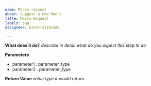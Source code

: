 ```yaml
---
name: Macro request
about: Suggest a new Macro
title: Macro Request
labels: bug
assignees: ElmarTalibzade

---
```


**What does it do?**
*describe in detail what do you expect this step to do*

**Parameters**
* parameter1 : parameter_type
* parameter2 : parameter_type

**Return Value**
*value type it would return*
